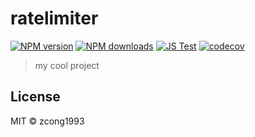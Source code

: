 # ratelimiter

[![NPM version](https://img.shields.io/npm/v/@zcong/ratelimiter.svg?style=flat)](https://npmjs.com/package/@zcong/ratelimiter) [![NPM downloads](https://img.shields.io/npm/dm/@zcong/ratelimiter.svg?style=flat)](https://npmjs.com/package/@zcong/ratelimiter) [![JS Test](https://github.com/zcong1993/ratelimiter/actions/workflows/js-test.yml/badge.svg)](https://github.com/zcong1993/ratelimiter/actions/workflows/js-test.yml) [![codecov](https://codecov.io/gh/zcong1993/ratelimiter/branch/master/graph/badge.svg)](https://codecov.io/gh/zcong1993/ratelimiter)

> my cool project

## License

MIT &copy; zcong1993
